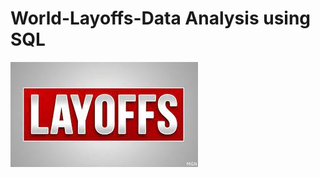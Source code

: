 # World-Layoffs-Data Analysis using SQL
![Layoffs Logo](https://raw.githubusercontent.com/atharvN8/World-Layoffs-Sql-Project/refs/heads/main/Layoffs%20Logo.jfif)
